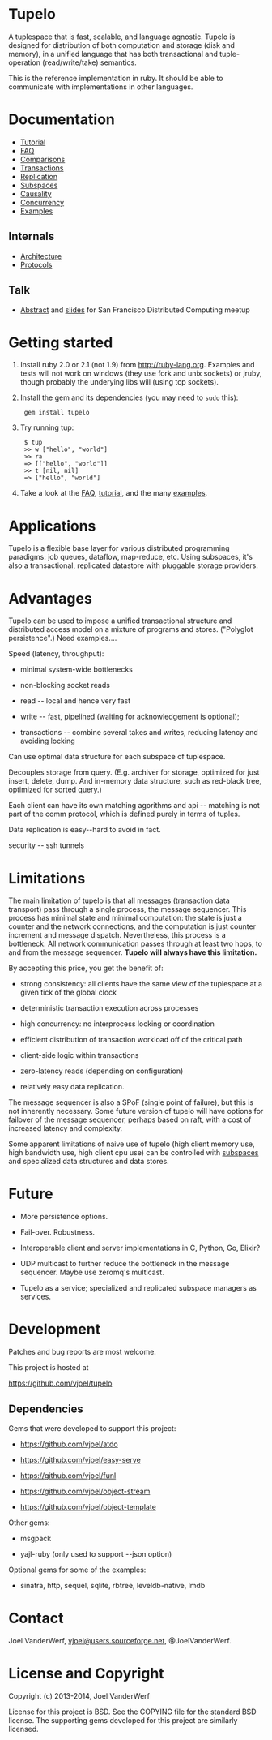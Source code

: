 Tupelo
==

A tuplespace that is fast, scalable, and language agnostic. Tupelo is designed for distribution of both computation and storage (disk and memory), in a unified language that has both transactional and tuple-operation (read/write/take) semantics.

This is the reference implementation in ruby. It should be able to communicate with implementations in other languages.

Documentation
============

* [Tutorial](doc/tutorial.md)
* [FAQ](doc/faq.md)
* [Comparisons](doc/compare.md)
* [Transactions](doc/transactions.md)
* [Replication](doc/replication.md)
* [Subspaces](doc/subspace.md)
* [Causality](doc/causality.md)
* [Concurrency](doc/concurrency.md)
* [Examples](example/)

Internals
---------
* [Architecture](doc/arch.md)
* [Protocols](doc/protocol.md)

Talk
----
* [Abstract](sfdc.md) and [slides](doc/sfdc.pdf) for San Francisco Distributed Computing meetup

Getting started
==========

1. Install ruby 2.0 or 2.1 (not 1.9) from http://ruby-lang.org. Examples and tests will not work on windows (they use fork and unix sockets) or jruby, though probably the underying libs will (using tcp sockets).

2. Install the gem and its dependencies (you may need to `sudo` this):

        gem install tupelo

3. Try running tup:

        $ tup
        >> w ["hello", "world"]
        >> ra
        => [["hello", "world"]]
        >> t [nil, nil]
        => ["hello", "world"]

4. Take a look at the [FAQ](doc/faq.md), [tutorial](doc/tutorial.md), and the many [examples](example/).


Applications
=======

Tupelo is a flexible base layer for various distributed programming paradigms: job queues, dataflow, map-reduce, etc. Using subspaces, it's also a transactional, replicated datastore with pluggable storage providers.


Advantages
==========

Tupelo can be used to impose a unified transactional structure and distributed access model on a mixture of programs and stores. ("Polyglot persistence".) Need examples....

Speed (latency, throughput):

* minimal system-wide bottlenecks

* non-blocking socket reads

* read -- local and hence very fast

* write -- fast, pipelined (waiting for acknowledgement is optional);  

* transactions -- combine several takes and writes, reducing latency and avoiding locking

Can use optimal data structure for each subspace of tuplespace.

Decouples storage from query. (E.g. archiver for storage, optimized for just insert, delete, dump. And in-memory data structure, such as red-black tree, optimized for sorted query.)

Each client can have its own matching agorithms and api -- matching is not part of the comm protocol, which is defined purely in terms of tuples.

Data replication is easy--hard to avoid in fact.

security -- ssh tunnels

Limitations
===========

The main limitation of tupelo is that all messages (transaction data transport) pass through a single process, the message sequencer. This process has minimal state and minimal computation: the state is just a counter and the network connections, and the computation is just counter increment and message dispatch. Nevertheless, this process is a bottleneck. All network communication passes through at least two hops, to and from the message sequencer. **Tupelo will always have this limitation.**

By accepting this price, you get the benefit of:

* strong consistency: all clients have the same view of the tuplespace at a given tick of the global clock

* deterministic transaction execution across processes

* high concurrency: no interprocess locking or coordination

* efficient distribution of transaction workload off of the critical path

* client-side logic within transactions

* zero-latency reads (depending on configuration)

* relatively easy data replication.

The message sequencer is also a SPoF (single point of failure), but this is not inherently necessary. Some future version of tupelo will have options for failover of the message sequencer, perhaps based on [raft](http://raftconsensus.github.io), with a cost of increased latency and complexity.

Some apparent limitations of naive use of tupelo (high client memory use, high bandwidth use, high client cpu use) can be controlled with [subspaces](doc/subspace.md) and specialized data structures and data stores.


Future
======

- More persistence options.

- Fail-over. Robustness.

- Interoperable client and server implementations in C, Python, Go, Elixir?

- UDP multicast to further reduce the bottleneck in the message sequencer. Maybe use zeromq's multicast.

- Tupelo as a service; specialized and replicated subspace managers as services.


Development
===========

Patches and bug reports are most welcome.

This project is hosted at

https://github.com/vjoel/tupelo

Dependencies
------------

Gems that were developed to support this project:

* https://github.com/vjoel/atdo

* https://github.com/vjoel/easy-serve

* https://github.com/vjoel/funl

* https://github.com/vjoel/object-stream

* https://github.com/vjoel/object-template

Other gems:

* msgpack

* yajl-ruby (only used to support --json option)

Optional gems for some of the examples:

* sinatra, http, sequel, sqlite, rbtree, leveldb-native, lmdb

Contact
=======

Joel VanderWerf, vjoel@users.sourceforge.net, @JoelVanderWerf.

License and Copyright
========

Copyright (c) 2013-2014, Joel VanderWerf

License for this project is BSD. See the COPYING file for the standard BSD license. The supporting gems developed for this project are similarly licensed.
